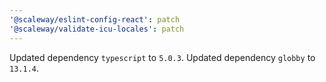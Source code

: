 ```yaml
---
'@scaleway/eslint-config-react': patch
'@scaleway/validate-icu-locales': patch
---
```


Updated dependency `typescript` to `5.0.3`.
Updated dependency `globby` to `13.1.4`.
